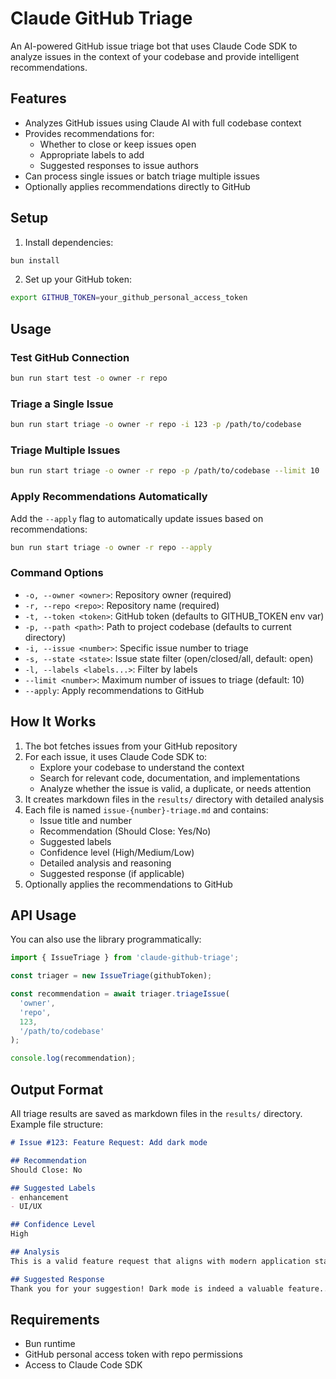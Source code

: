 # Claude GitHub Triage

An AI-powered GitHub issue triage bot that uses Claude Code SDK to analyze issues in the context of your codebase and provide intelligent recommendations.

## Features

- Analyzes GitHub issues using Claude AI with full codebase context
- Provides recommendations for:
  - Whether to close or keep issues open
  - Appropriate labels to add
  - Suggested responses to issue authors
- Can process single issues or batch triage multiple issues
- Optionally applies recommendations directly to GitHub

## Setup

1. Install dependencies:
```bash
bun install
```

2. Set up your GitHub token:
```bash
export GITHUB_TOKEN=your_github_personal_access_token
```

## Usage

### Test GitHub Connection
```bash
bun run start test -o owner -r repo
```

### Triage a Single Issue
```bash
bun run start triage -o owner -r repo -i 123 -p /path/to/codebase
```

### Triage Multiple Issues
```bash
bun run start triage -o owner -r repo -p /path/to/codebase --limit 10
```

### Apply Recommendations Automatically
Add the `--apply` flag to automatically update issues based on recommendations:
```bash
bun run start triage -o owner -r repo --apply
```

### Command Options

- `-o, --owner <owner>`: Repository owner (required)
- `-r, --repo <repo>`: Repository name (required)
- `-t, --token <token>`: GitHub token (defaults to GITHUB_TOKEN env var)
- `-p, --path <path>`: Path to project codebase (defaults to current directory)
- `-i, --issue <number>`: Specific issue number to triage
- `-s, --state <state>`: Issue state filter (open/closed/all, default: open)
- `-l, --labels <labels...>`: Filter by labels
- `--limit <number>`: Maximum number of issues to triage (default: 10)
- `--apply`: Apply recommendations to GitHub

## How It Works

1. The bot fetches issues from your GitHub repository
2. For each issue, it uses Claude Code SDK to:
   - Explore your codebase to understand the context
   - Search for relevant code, documentation, and implementations
   - Analyze whether the issue is valid, a duplicate, or needs attention
3. It creates markdown files in the `results/` directory with detailed analysis
4. Each file is named `issue-{number}-triage.md` and contains:
   - Issue title and number
   - Recommendation (Should Close: Yes/No)
   - Suggested labels
   - Confidence level (High/Medium/Low)
   - Detailed analysis and reasoning
   - Suggested response (if applicable)
5. Optionally applies the recommendations to GitHub

## API Usage

You can also use the library programmatically:

```typescript
import { IssueTriage } from 'claude-github-triage';

const triager = new IssueTriage(githubToken);

const recommendation = await triager.triageIssue(
  'owner',
  'repo',
  123,
  '/path/to/codebase'
);

console.log(recommendation);
```

## Output Format

All triage results are saved as markdown files in the `results/` directory. Example file structure:

```markdown
# Issue #123: Feature Request: Add dark mode

## Recommendation
Should Close: No

## Suggested Labels
- enhancement
- UI/UX

## Confidence Level
High

## Analysis
This is a valid feature request that aligns with modern application standards...

## Suggested Response
Thank you for your suggestion! Dark mode is indeed a valuable feature...
```

## Requirements

- Bun runtime
- GitHub personal access token with repo permissions
- Access to Claude Code SDK
